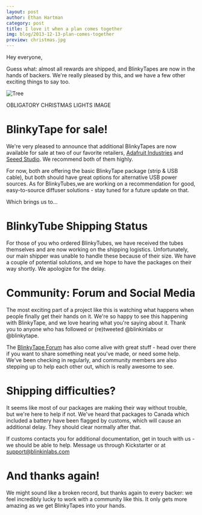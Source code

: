 ```yaml
---
layout: post 
author: Ethan Hartman
category: post
title: I love it when a plan comes together
img: blog/2013-12-13-plan-comes-together
preview: christmas.jpg
---
```

Hey everyone,

Guess what: almost all rewards are shipped, and BlinkyTapes are now in the hands of backers.  We're really pleased by this, and we have a few other exciting things to say too.

![Tree](https://s3.amazonaws.com/ksr/assets/001/440/418/f927c7ff94ed3e19b5b3dadc38dbd113_large.jpg?1386955140)

OBLIGATORY CHRISTMAS LIGHTS IMAGE

<!--more-->

# BlinkyTape for sale!

We're very pleased to announce that additional BlinkyTapes are now available for sale at two of our favorite retailers, [Adafruit Industries](http://www.adafruit.com/product/1605) and [Seeed Studio](http://www.seeedstudio.com/depot/blinkytape-basic-p-1679.html).  We recommend both of them highly.

For now, both are offering the basic BlinkyTape package (strip & USB cable), but both should have great options for alternative USB power sources.  As for BlinkyTubes,we are working on a recommendation for good, easy-to-source diffuser solutions - stay tuned for a future update on that.

Which brings us to...

# BlinkyTube Shipping Status

For those of you who ordered BlinkyTubes, we have received the tubes themselves and are now working on the shipping logistics.  Unfortunately, our main shipper was unable to handle these because of their size.  We have a couple of potential solutions, and we hope to have the packages on their way shortly.  We apologize for the delay. 

# Community: Forum and Social Media

The most exciting part of a project like this is watching what happens when people finally get their hands on it.  We're so happy to see this happening with BlinkyTape, and we love hearing what you're saying about it.  Thank you to anyone who has followed or (re)tweeted @blinkinlabs or @blinkytape.  

The [BlinkyTape Forum](http://forums.blinkinlabs.com/) has also come alive with great stuff - head over there if you want to share something neat you've made, or need some help.  We've been checking in regularly, and community members are also stepping up to help each other out, which is really awesome to see.

# Shipping difficulties?

It seems like most of our packages are making their way without trouble, but we're here to help if not.  We've heard that packages to Canada which included a battery have been flagged by customs, which will cause an additional delay.  They should clear normally after that.

If customs contacts you for additional documentation, get in touch with us - we should be able to help.  Message us through Kickstarter or at support@blinkinlabs.com

# And thanks again!

We might sound like a broken record, but thanks again to every backer: we feel incredibly lucky to work with a community like this.  It only gets more amazing as we get BlinkyTapes into your hands.

